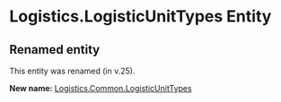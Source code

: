 # Logistics.LogisticUnitTypes Entity

## Renamed entity

This entity was renamed (in v.25).

**New name:** [Logistics.Common.LogisticUnitTypes](Logistics.Common.LogisticUnitTypes.md)
